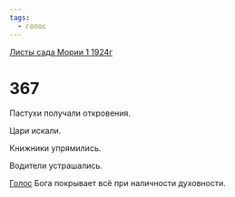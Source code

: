```yaml
---
tags:
  - голос
---
```


[Листы сада Мории 1 1924г](/agni/1924)

# 367
Пастухи получали откровения.   

Цари искали.   

Книжники упрямились.   

Водители устрашались.   

[Голос](/tag/#голос) Бога покрывает всё при наличности духовности.   


